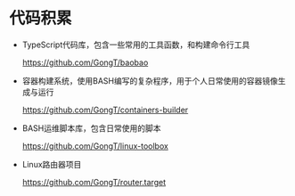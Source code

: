 # 代码积累

- TypeScript代码库，包含一些常用的工具函数，和构建命令行工具

    https://github.com/GongT/baobao

- 容器构建系统，使用BASH编写的复杂程序，用于个人日常使用的容器镜像生成与运行

    https://github.com/GongT/containers-builder

- BASH运维脚本库，包含日常使用的脚本

    https://github.com/GongT/linux-toolbox

- Linux路由器项目

    https://github.com/GongT/router.target

